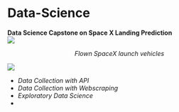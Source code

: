 # Data-Science <br>
**Data Science Capstone on Space X Landing Prediction** <br>
![](https://cf-courses-data.s3.us.cloud-object-storage.appdomain.cloud/IBM-DS0321EN-SkillsNetwork/labs/module\_1\_L2/images/Falcon9\_rocket_family.svg)

<p align="center">
 <em>
Flown SpaceX launch vehicles <em>
</p>
  
 ![](https://cf-courses-data.s3.us.cloud-object-storage.appdomain.cloud/IBMDeveloperSkillsNetwork-DS0701EN-SkillsNetwork/lab_v2/images/landing\_1.gif)
  <br>
  
 * Data Collection with API
 * Data Collection with Webscraping
  * Exploratory Data Science
  *
